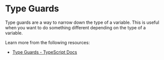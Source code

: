# Type Guards

Type guards are a way to narrow down the type of a variable. This is useful when you want to do something different depending on the type of a variable.

Learn more from the following resources:

- [Type Guards - TypeScript Docs](https://www.typescriptlang.org/docs/handbook/2/narrowing.html#typeof-type-guards)